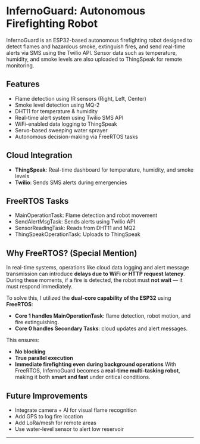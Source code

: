 # InfernoGuard: Autonomous Firefighting Robot 

InfernoGuard is an ESP32-based autonomous firefighting robot designed to detect flames and hazardous smoke, extinguish fires, and send real-time alerts via SMS using the Twilio API. Sensor data such as temperature, humidity, and smoke levels are also uploaded to ThingSpeak for remote monitoring.

##  Features

-  Flame detection using IR sensors (Right, Left, Center)
-  Smoke level detection using MQ-2
-  DHT11 for temperature & humidity
-  Real-time alert system using Twilio SMS API
-  WiFi-enabled data logging to ThingSpeak
-  Servo-based sweeping water sprayer
-  Autonomous decision-making via FreeRTOS tasks

##  Cloud Integration

- **ThingSpeak**: Real-time dashboard for temperature, humidity, and smoke levels
- **Twilio**: Sends SMS alerts during emergencies

##  FreeRTOS Tasks

- MainOperationTask: Flame detection and robot movement
- SendAlertMsgTask: Sends alerts using Twilio API
- SensorReadingTask: Reads from DHT11 and MQ2
- ThingSpeakOperationTask: Uploads to ThingSpeak

##  Why FreeRTOS? (Special Mention)

In real-time systems, operations like cloud data logging and alert message transmission can introduce **delays due to WiFi or HTTP request latency**. During these moments, if a fire is detected, the robot must **not wait** — it must respond immediately.

To solve this, I utilized the **dual-core capability of the ESP32** using **FreeRTOS**:

-  **Core 1 handles MainOperationTask**: flame detection, robot motion, and fire extinguishing.
-  **Core 0 handles Secondary Tasks**: cloud updates and alert messages.

This ensures:

- **No blocking**
- **True parallel execution**
- **Immediate firefighting even during background operations**
With FreeRTOS, InfernoGuard becomes a **real-time multi-tasking robot**, making it both **smart and fast** under critical conditions.

##  Future Improvements

- Integrate camera + AI for visual flame recognition
- Add GPS to log fire location
- Add LoRa/mesh for remote areas
- Use water-level sensor to alert low reservoir

---
